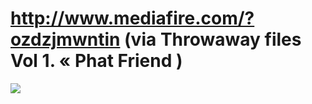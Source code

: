 <!--
id: 363821770
link: http://tumblr.atmos.org/post/363821770/http-www-mediafire-com-ozdzjmwntin-via
slug: http-www-mediafire-com-ozdzjmwntin-via
date: Sun Jan 31 2010 13:52:51 GMT-0800 (PST)
publish: 2010-01-031
tags: 
title: http://www.mediafire.com/?ozdzjmwntin (via Throwaway files Vol 1. «&#160;Phat Friend
)
-->


http://www.mediafire.com/?ozdzjmwntin (via Throwaway files Vol 1. «&#160;Phat Friend
)
======================================================================================

![](http://www.tumblr.com/photo/1280/atmos/363821770/1/tumblr_kx4ss3yBsh1qz4sng)

